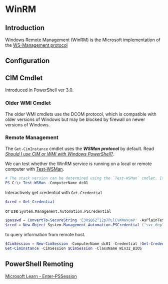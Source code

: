 # WinRM
## Introduction
Windows Remote Management (WinRM) is the Microsoft implementation of the [WS-Management protocol](https://learn.microsoft.com/en-us/windows/win32/winrm/ws-management-protocol)

## Configuration

## CIM Cmdlet
Introduced in PowerShell ver 3.0.

### Older WMI Cmdlet
The older WMI cmdlets use the DCOM protocol, which is compatible with older versions of Windows but may be blocked by firewall on newer versions of Windows.

### Remote Management
The `Get-CimInstance` cmdlet uses the ***WSMan protocol*** by default.
Read [*Should I use CIM or WMI with Windows PowerShell?*](https://devblogs.microsoft.com/scripting/should-i-use-cim-or-wmi-with-windows-powershell/).

We can test whether the WinRM service is running on a local or remote computer with [Test-WSMan](https://learn.microsoft.com/en-us/powershell/module/microsoft.wsman.management/test-wsman?view=powershell-7.3).
```PowerShell
# The stack version can be determined using the `Test-WSMan` cmdlet. It needs to be version 3.0. to support WSMan
PS C:\> Test-WSMan -ComputerName dc01
```

Interactively get credential with `Get-Credential`
```PowerShell
$cred = Get-Credential
```
or use `System.Management.Automation.PSCredential`
```PowerShell
$passwd = ConvertTo-SecureString 'E3R$Q62^12p7PLlC%KWaxuaV' -AsPlainText -Force
$cred = New-Object System.Management.Automation.PSCredential ('svc_deploy', $p)
```
to query information from remote host.
```PowerShell
$CimSession = New-CimSession -ComputerName dc01 -Credential (Get-Credential)
Get-CimInstance -CimSession $CimSession -ClassName Win32_BIOS
```

## PowerShell Remoting
[Microsoft Learn - Enter-PSSession](https://learn.microsoft.com/en-us/powershell/module/microsoft.powershell.core/enter-pssession?view=powershell-7.3)  